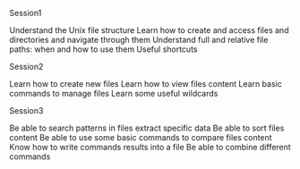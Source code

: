 Session1

Understand the Unix file structure
Learn how to create and access files and directories  and navigate through them
Understand full and relative file paths: when and how to use them
Useful shortcuts


Session2

Learn how to create new files 
Learn how to view files content
Learn basic commands to manage files 
Learn some useful wildcards


Session3

Be able to search patterns in files extract specific data 
Be able to sort files content
Be able to use some basic commands to compare files content
Know how to write commands results into a file
Be able to combine different commands
